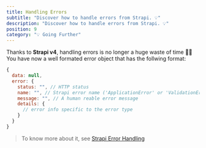 ```yaml
---
title: Handling Errors
subtitle: "Discover how to handle errors from Strapi. 💡"
description: "Discover how to handle errors from Strapi. 💡"
position: 9
category: "💡 Going Further"
---
```


Thanks to **Strapi v4**, handling errors is no longer a huge waste of time 🙌🏻
You have now a well formated error object that has the follwing format:

```js
{
  data: null,
  error: {
    status: "", // HTTP status
    name: "", // Strapi error name ('ApplicationError' or 'ValidationError')
    message: "", // A human reable error message
    details: {
      // error info specific to the error type
    }
  }
}
```

> To know more about it, see [Strapi Error Handling](https://docs.strapi.io/developer-docs/latest/developer-resources/error-handling.html#rest-errors)
